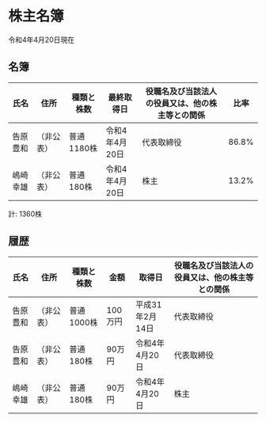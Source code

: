 # 株主名簿

令和4年4月20日現在

## 名簿

|氏名|住所|種類と株数|最終取得日|役職名及び当該法人の役員又は、他の株主等との関係|比率|
|----|----|----|----|----|----|
|告原豊和|（非公表）|普通1180株|令和4年4月20日|代表取締役|86.8%|
|嶋崎幸雄|（非公表）|普通180株|令和4年4月20日|株主|13.2%|

計: 1360株

## 履歴

|氏名|住所|種類と株数|金額|取得日|役職名及び当該法人の役員又は、他の株主等との関係|
|----|----|----|----|----|----|
|告原豊和|（非公表）|普通1000株|100万円|平成31年2月14日|代表取締役|
|告原豊和|（非公表）|普通180株|90万円|令和4年4月20日|代表取締役|
|嶋崎幸雄|（非公表）|普通180株|90万円|令和4年4月20日|株主|
